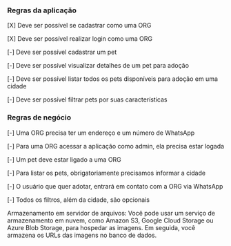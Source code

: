 ### Regras da aplicação

[X] Deve ser possível se cadastrar como uma ORG

[X] Deve ser possível realizar login como uma ORG

[-] Deve ser possível cadastrar um pet

[-] Deve ser possível visualizar detalhes de um pet para adoção

[-] Deve ser possível listar todos os pets disponíveis para adoção em uma cidade

[-] Deve ser possível filtrar pets por suas características

### Regras de negócio

[-] Uma ORG precisa ter um endereço e um número de WhatsApp

[-] Para uma ORG acessar a aplicação como admin, ela precisa estar logada

[-] Um pet deve estar ligado a uma ORG

[-] Para listar os pets, obrigatoriamente precisamos informar a cidade

[-] O usuário que quer adotar, entrará em contato com a ORG via WhatsApp

[-] Todos os filtros, além da cidade, são opcionais

Armazenamento em servidor de arquivos: Você pode usar um serviço de armazenamento em nuvem, como Amazon S3, Google Cloud Storage ou Azure Blob Storage, para hospedar as imagens. Em seguida, você armazena os URLs das imagens no banco de dados.

